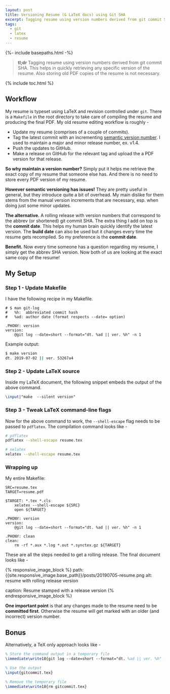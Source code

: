 ```yaml
---
layout: post
title: Versioning Resume (& LaTeX docs) using Git SHA
excerpt: Tagging resume using version numbers derived from git commit SHA. This helps in quickly retrieving any specific version of the resume. Also storing old PDF copies of the resume is not necessary.
tags: 
  - git
  - latex
  - resume
---
```


{%- include basepaths.html -%}

> **tl;dr** Tagging resume using version numbers derived from git commit SHA. This helps in quickly retrieving any specific version of the resume. Also storing old PDF copies of the resume is not necessary.

{% include toc.html %}

## Workflow

My resume is typeset using LaTeX and revision controlled under `git`. There is a `Makefile` in the root directory to take care of compiling the resume and producing the final PDF. My old resume editing workflow is roughly -

* Update my resume (comprises of a couple of commits).
* Tag the latest commit with an incrementing [semantic version number](https://semver.org/). I used to maintain a major and minor release number, ex. v1.4.
* Push the updates to GitHub.
* Make a release on GitHub for the relevant tag and upload the a PDF version for that release.

**So why maintain a version number?** Simply put it helps me retrieve the exact copy of my resume that someone else has. And there is no need to store every PDF version of my resume.

**However semantic versioning has issues!** They are pretty useful in general, but they introduce quite a bit of overhead. My main dislike for them stems from the manual version increments that are necessary, esp. when doing just some minor updates.

**The alternative.** A rolling release with version numbers that correspond to the abbrev (or shortened) git commit SHA. The extra thing I add on top is the **commit date**. This helps my human brain quickly identify the latest version. The **build date** can also be used but it changes every time the resume gets recompiled. So my preference is the **commit date**.

**Benefit.** Now every time someone has a question regarding my resume, I simply get the abbrev SHA version. Now both of us are looking at the exact same copy of the resume!

## My Setup

### Step 1 - Update Makefile
I have the following recipe in my Makefile.

```make
# $ man git-log
#	%h:  abbreviated commit hash
#	%ad: author date (format respects --date= option)

.PHONY: version
version:
	@git log --date=short --format="dt. %ad || ver. %h" -n 1
```

Example output:
```bash
$ make version
dt. 2019-07-02 || ver. 53267a4
```

### Step 2 - Update LaTeX source

Inside my LaTeX document, the following snippet embeds the output of the above command.

```latex
\input|"make  --silent version"
```

### Step 3 - Tweak LaTeX command-line flags

Now for the above command to work, the `--shell-escape` flag needs to be passed to `pdflatex`. The compilation command looks like -
```bash
# pdflatex
pdflatex --shell-escape resume.tex

# xelatex
xelatex --shell-escape resume.tex
```

### Wrapping up

My entire Makefile:
```make
SRC=resume.tex
TARGET=resume.pdf

$TARGET: *.tex *.cls
	xelatex --shell-escape ${SRC}
	open ${TARGET}

.PHONY: version
version:
	@git log --date=short --format="dt. %ad || ver. %h" -n 1

.PHONY: clean
clean:
	rm -rf *.aux *.log *.out *.synctex.gz ${TARGET}
```

These are all the steps needed to get a rolling release. The final document looks like -

{% responsive_image_block %}
  path: {{site.responsive_image.base_path}}/posts/20190705-resume.png
  alt: resume with rolling release version
  <!-- width: 40% -->
  caption: Resume stamped with a release version
{% endresponsive_image_block %}

**One important point** is that any changes made to the resume need to be **committed first**. Otherwise the resume will get marked with an older (and incorrect) version number.

## Bonus
Alternatively, a TeX only approach looks like -

```latex
% Store the command output in a temporary file
\immediate\write18{git log --date=short --format="dt. %ad || ver. %h" -n 1 >gitcommit.tex}

% Use the output
\input{gitcommit.tex}

% Remove the temporary file
\immediate\write18{rm gitcommit.tex}
```
